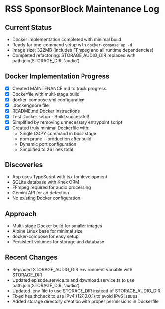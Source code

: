 # RSS SponsorBlock Maintenance Log

## Current Status
- Docker implementation completed with minimal build
- Ready for one-command setup with `docker-compose up -d`
- Image size: 322MB (includes FFmpeg and all runtime dependencies)
- Completed refactoring: STORAGE_AUDIO_DIR replaced with path.join(STORAGE_DIR, 'audio')

## Docker Implementation Progress
- [x] Created MAINTENANCE.md to track progress
- [x] Dockerfile with multi-stage build
- [x] docker-compose.yml configuration
- [x] .dockerignore file
- [x] README.md Docker instructions
- [x] Test Docker setup - Build successful!
- [x] Simplified by removing unnecessary entrypoint script
- [x] Created truly minimal Dockerfile with:
  - Single COPY command in build stage
  - npm prune --production after build
  - Dynamic port configuration
  - Simplified to 26 lines total

## Discoveries
- App uses TypeScript with tsx for development
- SQLite database with Knex ORM
- FFmpeg required for audio processing
- Gemini API for ad detection
- No existing Docker configuration

## Approach
- Multi-stage Docker build for smaller images
- Alpine Linux base for minimal size
- docker-compose for easy setup
- Persistent volumes for storage and database

## Recent Changes
- Replaced STORAGE_AUDIO_DIR environment variable with STORAGE_DIR
- Updated episode.service.ts and download.service.ts to use path.join(STORAGE_DIR, 'audio')
- Updated .env file to use STORAGE_DIR instead of STORAGE_AUDIO_DIR
- Fixed healthcheck to use IPv4 (127.0.0.1) to avoid IPv6 issues
- Added storage directory creation with proper permissions in Dockerfile